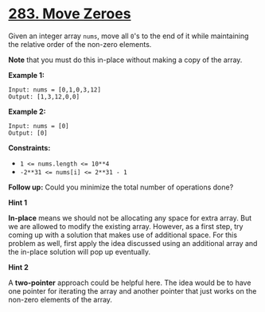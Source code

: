 # [283. Move Zeroes](https://leetcode.com/problems/move-zeroes/)

Given an integer array `nums`, move all `0`'s to the end of it while maintaining the relative order of the non-zero elements.

**Note** that you must do this in-place without making a copy of the array.

**Example 1:**

    Input: nums = [0,1,0,3,12]
    Output: [1,3,12,0,0]

**Example 2:**

    Input: nums = [0]
    Output: [0]

**Constraints:**

- `1 <= nums.length <= 10**4`
- `-2**31 <= nums[i] <= 2**31 - 1`

**Follow up:** Could you minimize the total number of operations done?

**Hint 1**

**In-place** means we should not be allocating any space for extra array. But we are allowed to modify the existing array. However, as a first step, try coming up with a solution that makes use of additional space. For this problem as well, first apply the idea discussed using an additional array and the in-place solution will pop up eventually.

**Hint 2**

A **two-pointer** approach could be helpful here. The idea would be to have one pointer for iterating the array and another pointer that just works on the non-zero elements of the array.
